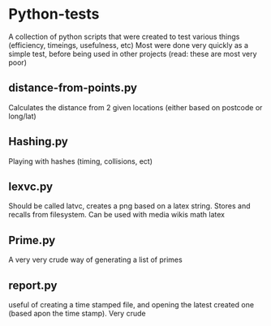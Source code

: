 Python-tests
============

A collection of python scripts that were created to test various things (efficiency, timeings, usefulness, etc) Most were done very quickly as a simple test, before being used in other projects (read: these are most very poor)

distance-from-points.py
----------
Calculates the distance from 2 given locations (either based on postcode or long/lat)

Hashing.py
----------
Playing with hashes (timing, collisions, ect)

lexvc.py
----------
Should be called latvc, creates a png based on a latex string. Stores and recalls from filesystem. Can be used with media wikis math latex

Prime.py
----------
A very very crude way of generating a list of primes

report.py
----------
useful of creating a time stamped file, and opening the latest created one (based apon the time stamp). Very crude
